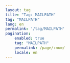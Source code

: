 ```yaml
---
layout: tag
title: "Tag: MAILPATH"
tag: "MAILPATH"
lang: en
permalink: '/tag/MAILPATH'
pagination:
    enabled: true
    tag: "MAILPATH"
    permalink: /page/:num/
    locale: en
---
```

